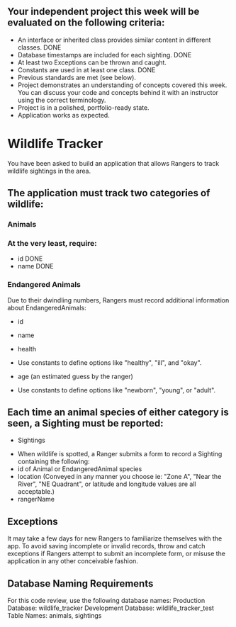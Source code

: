 ## Your independent project this week will be evaluated on the following criteria:
* An interface or inherited class provides similar content in different classes. DONE
* Database timestamps are included for each sighting. DONE
* At least two Exceptions can be thrown and caught.
* Constants are used in at least one class. DONE
* Previous standards are met (see below).
* Project demonstrates an understanding of concepts covered this week. You can discuss your code and concepts behind it with an instructor using the correct terminology.
* Project is in a polished, portfolio-ready state.
* Application works as expected.

# Wildlife Tracker
You have been asked to build an application that allows Rangers to track wildlife sightings in the area.
## The application must track two categories of wildlife:
### Animals
### At the very least, require:
- id DONE
- name DONE
### Endangered Animals
Due to their dwindling numbers, Rangers must record additional information about EndangeredAnimals:
- id
- name

- health
- Use constants to define options like "healthy", "ill", and "okay".

- age (an estimated guess by the ranger)
- Use constants to define options like "newborn", "young", or "adult".

## Each time an animal species of either category is seen, a Sighting must be reported:
- Sightings
* When wildlife is spotted, a Ranger submits a form to record a Sighting containing the following:
* id of Animal or EndangeredAnimal species
* location
(Conveyed in any manner you choose ie: "Zone A", "Near the River", "NE Quadrant", or latitude and longitude values are all acceptable.)
* rangerName

## Exceptions
It may take a few days for new Rangers to familiarize themselves with the app. To avoid saving incomplete or invalid records, throw and catch exceptions if Rangers attempt to submit an incomplete form, or misuse the application in any other conceivable fashion.

## Database Naming Requirements
For this code review, use the following database names:
Production Database: wildlife_tracker
Development Database: wildlife_tracker_test
Table Names: animals, sightings
